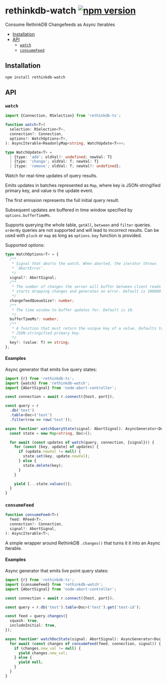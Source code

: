 # rethinkdb-watch [![npm version][npm-image]][npm-url] <!-- omit in toc -->

Consume RethinkDB Changefeeds as Async Iterables

- [Installation](#installation)
- [API](#api)
  - [`watch`](#watch)
  - [`consumeFeed`](#consumefeed)

## Installation

```
npm install rethinkdb-watch
```

## API

### `watch`

```ts
import {Connection, RSelection} from 'rethinkdb-ts';

function watch<T>(
  selection: RSelection<T>,
  connection?: Connection,
  options?: WatchOptions<T>,
): AsyncIterable<ReadonlyMap<string, WatchUpdate<T>>>;

type WatchUpdate<T> =
  | {type: 'add'; oldVal?: undefined; newVal: T}
  | {type: 'change'; oldVal: T; newVal: T}
  | {type: 'remove'; oldVal: T; newVal?: undefined};
```

Watch for real-time updates of query results.

Emits updates in batches represented as `Map`, where key is JSON-stringified
primary key, and value is the update event.

The first emission represents the full initial query result.

Subsequent updates are buffered in time window specified by
`options.bufferTimeMs`.

Supports querying the whole table, `getAll`, `between` and `filter` queries.
`orderBy` queries are not supported and will lead to incorrect results. Can be
used with `pluck` or `map` as long as `options.key` function is provided.

Supported options:

```ts
type WatchOptions<T> = {
  /**
   * Signal that aborts the watch. When aborted, the iterator throws
   * `AbortError`.
   */
  signal?: AbortSignal;
  /**
   * The number of changes the server will buffer between client reads before it
   * starts dropping changes and generates an error. Default is 100000.
   */
  changefeedQueueSize?: number;
  /**
   * The time window to buffer updates for. Default is 10.
   */
  bufferTimeMs?: number;
  /**
   * A function that must return the unique key of a value. Defaults to
   * JSON-stringified primary key.
   */
  key?: (value: T) => string;
};
```

#### Examples <!-- omit in toc -->

Async generator that emits live query states:

```ts
import {r} from 'rethinkdb-ts';
import {watch} from 'rethinkdb-watch';
import {AbortSignal} from 'node-abort-controller';

const connection = await r.connect({host, port});

const query = r
  .db('test')
  .table<Doc>('test')
  .filter(row => row('test'));

async function* watchQueryState(signal: AbortSignal): AsyncGenerator<Doc[]> {
  const state = new Map<string, Doc>();

  for await (const updates of watch(query, connection, {signal})) {
    for (const [key, update] of updates) {
      if (update.newVal != null) {
        state.set(key, update.newVal);
      } else {
        state.delete(key);
      }
    }

    yield [...state.values()];
  }
}
```

### `consumeFeed`

```ts
function consumeFeed<T>(
  feed: RFeed<T>,
  connection?: Connection,
  signal?: AbortSignal,
): AsyncIterable<T>;
```

A simple wrapper around RethinkDB `.changes()` that turns it it into an Async
Iterable.

#### Examples <!-- omit in toc -->

Async generator that emits live point query states:

```ts
import {r} from 'rethinkdb-ts';
import {consumeFeed} from 'rethinkdb-watch';
import {AbortSignal} from 'node-abort-controller';

const connection = await r.connect({host, port});

const query = r.db('test').table<Doc>('test').get('test-id');

const feed = query.changes({
  squash: true,
  includeInitial: true,
});

async function* watchDocState(signal: AbortSignal): AsyncGenerator<Doc | null> {
  for await (const changes of consumeFeed(feed, connection, signal)) {
    if (changes.new_val != null) {
      yield changes.new_val;
    } else {
      yield null;
    }
  }
}
```

[npm-image]: https://badge.fury.io/js/rethinkdb-watch.svg
[npm-url]: https://badge.fury.io/js/rethinkdb-watch
